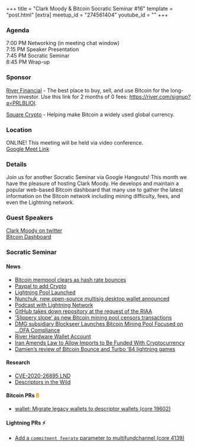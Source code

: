 +++
title = "Clark Moody & Bitcoin Socratic Seminar #16"
template = "post.html"
[extra]
meetup_id = "274561404"
youtube_id = ""
+++

### Agenda  

7:00 PM Networking (in meeting chat window)  
7:15 PM Speaker Presentation  
7:45 PM Socratic Seminar  
8:45 PM Wrap-up  

### Sponsor  

[River Financial](https://river.com/) - The best place to buy, sell, and use Bitcoin for the 
long-term investor. Use this link for 2 months of 0 fees: <https://river.com/signup?a=PRLBLIOI>.

[Square Crypto](https://twitter.com/sqcrypto) - Helping make Bitcoin a widely used global currency.

 ### Location  

ONLINE! This meeting will be held via video conference.  
[Google Meet Link](https://meet.google.com/tbr-qjyk-ndv)

### Details  

Join us for another Socratic Seminar via Google Hangouts! This month we have the pleasure of
hosting Clark Moody. He develops and maintain a popular web-based Bitcoin dashboard that many use
to gather the latest information on the Bitcoin network including mining difficulty, fees, and even
the Lightning network.

### Guest Speakers

[Clark Moody on twitter](https://twitter.com/clarkmoody)<br>
[Bitcoin Dashboard](https://bitcoin.clarkmoody.com/dashboard/)

### Socratic Seminar

#### News  

  - [Bitcoin mempool clears as hash rate bounces](https://www.btctimes.com/news/bitcoin-mempool-clears-as-hash-rate-bounces-from-lows)
  - [Paypal to add Crypto](https://www.btctimes.com/news/PayPal-looks-to-embrace-cbdcs)
  - [Lightning Pool Launched](https://lightning.engineering/posts/2020-11-02-lightning-pool/)
  - [Nunchuk, new open-source multisig desktop wallet announced](https://twitter.com/nunchuk_io/status/1324093744493178880)
  - [Podcast with Lightning Network](https://twitter.com/adamcurry/status/1325109679962337281?s=20)
  - [GitHub takes down repository at the request of the RIAA](https://techcrunch.com/2020/10/23/the-riaa-is-coming-for-the-youtube-downloaders/)
  - [‘Slippery slope’ as new Bitcoin mining pool censors transactions](https://cointelegraph.com/news/slippery-slope-as-new-bitcoin-mining-pool-censors-transactions)
  - [DMG subsidiary Blockseer Launches Bitcoin Mining Pool Focused on ...OFA Compliance](https://stockhouse.com/news/press-releases/2020/10/29/dmg-s-subsidiary-blockseer-launches-bitcoin-mining-pool-focused-on-good)
  - [River Hardware Wallet Account](https://blog.river.com/announcing-hardware-wallet-account/)
  - [Iran Amends Law to Allow Imports to Be Funded With Cryptocurrency](https://www.coindesk.com/iran-amends-law-to-allow-imports-to-be-funded-with-cryptocurrency)
  - [Damien’s review of Bitcoin Bounce and Turbo ‘84 lightning games](https://thndr.games/games)

#### Research  

  - [CVE-2020-26895 LND](https://lists.linuxfoundation.org/pipermail/lightning-dev/2020-October/002858.html)
  - [Descriptors in the Wild](https://bitcoindevkit.org/blog/2020/11/descriptors-in-the-wild/)

#### Bitcoin PRs <font color="#FF9900">₿</font>  

  - [wallet: Migrate legacy wallets to descriptor wallets (core 19602)](https://github.com/bitcoin/bitcoin/pull/19602)

#### Lightning PRs ⚡ 

  - [Add a `commitment feerate` parameter to multifundchannel (core 4139)](https://github.com/ElementsProject/lightning/pull/4139)
